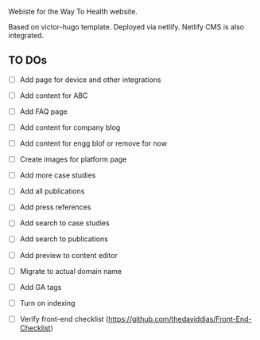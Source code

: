 Webiste for the Way To Health website.

Based on victor-hugo template. 
Deployed via netlify.
Netlify CMS is also integrated.

## TO DOs

- [ ] Add page for device and other integrations
- [ ] Add content for ABC
- [ ] Add FAQ page
- [ ] Add content for company blog
- [ ] Add content for engg blof or remove for now
- [ ] Create images for platform page
- [ ] Add more case studies
- [ ] Add all publications
- [ ] Add press references 
- [ ] Add search to case studies
- [ ] Add search to publications
- [ ] Add preview to content editor
- [ ] Migrate to actual domain name
- [ ] Add GA tags
- [ ] Turn on indexing
- [ ] Verify front-end checklist (https://github.com/thedaviddias/Front-End-Checklist)

